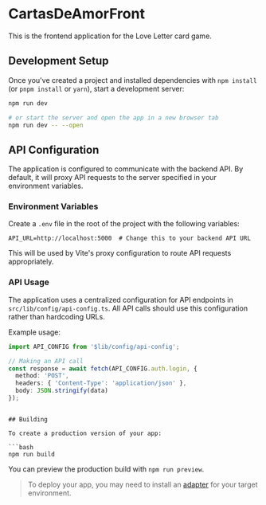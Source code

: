 # CartasDeAmorFront

This is the frontend application for the Love Letter card game.

## Development Setup

Once you've created a project and installed dependencies with `npm install` (or `pnpm install` or `yarn`), start a development server:

```bash
npm run dev

# or start the server and open the app in a new browser tab
npm run dev -- --open
```

## API Configuration

The application is configured to communicate with the backend API. By default, it will proxy API requests to the server specified in your environment variables.

### Environment Variables

Create a `.env` file in the root of the project with the following variables:

```
API_URL=http://localhost:5000  # Change this to your backend API URL
```

This will be used by Vite's proxy configuration to route API requests appropriately.

### API Usage

The application uses a centralized configuration for API endpoints in `src/lib/config/api-config.ts`.
All API calls should use this configuration rather than hardcoding URLs.

Example usage:

```typescript
import API_CONFIG from '$lib/config/api-config';

// Making an API call
const response = await fetch(API_CONFIG.auth.login, {
  method: 'POST',
  headers: { 'Content-Type': 'application/json' },
  body: JSON.stringify(data)
});
```
```

## Building

To create a production version of your app:

```bash
npm run build
```

You can preview the production build with `npm run preview`.

> To deploy your app, you may need to install an [adapter](https://svelte.dev/docs/kit/adapters) for your target environment.
